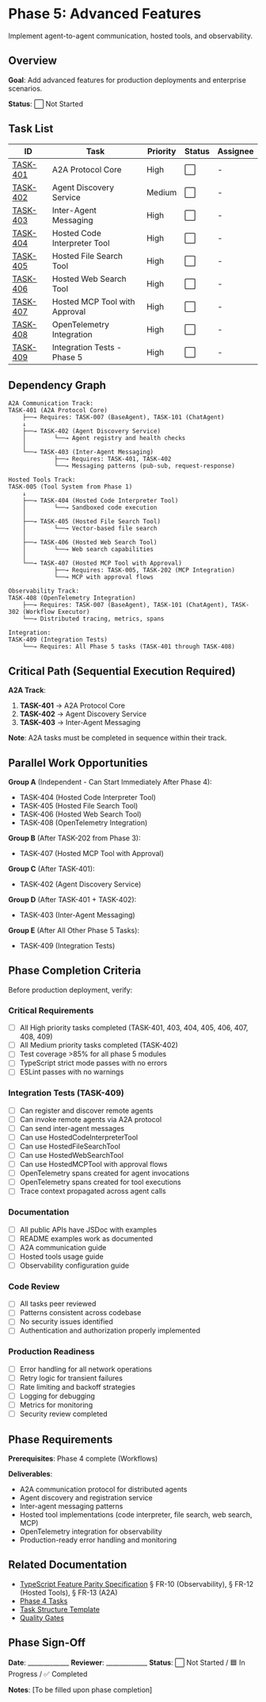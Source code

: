 # Phase 5: Advanced Features

Implement agent-to-agent communication, hosted tools, and observability.

## Overview

**Goal**: Add advanced features for production deployments and enterprise scenarios.

**Status**: ⬜ Not Started

## Task List

| ID | Task | Priority | Status | Assignee |
|----|------|----------|--------|----------|
| [TASK-401](./TASK-401-a2a-protocol-core.md) | A2A Protocol Core | High | ⬜ | - |
| [TASK-402](./TASK-402-agent-discovery-service.md) | Agent Discovery Service | Medium | ⬜ | - |
| [TASK-403](./TASK-403-inter-agent-messaging.md) | Inter-Agent Messaging | High | ⬜ | - |
| [TASK-404](./TASK-404-hosted-code-interpreter.md) | Hosted Code Interpreter Tool | High | ⬜ | - |
| [TASK-405](./TASK-405-hosted-file-search.md) | Hosted File Search Tool | High | ⬜ | - |
| [TASK-406](./TASK-406-hosted-web-search.md) | Hosted Web Search Tool | High | ⬜ | - |
| [TASK-407](./TASK-407-hosted-mcp-tool.md) | Hosted MCP Tool with Approval | High | ⬜ | - |
| [TASK-408](./TASK-408-opentelemetry-integration.md) | OpenTelemetry Integration | High | ⬜ | - |
| [TASK-409](./TASK-409-integration-tests-phase5.md) | Integration Tests - Phase 5 | High | ⬜ | - |

## Dependency Graph

```
A2A Communication Track:
TASK-401 (A2A Protocol Core)
    ├──→ Requires: TASK-007 (BaseAgent), TASK-101 (ChatAgent)
    ↓
    ├──→ TASK-402 (Agent Discovery Service)
    │        └──→ Agent registry and health checks
    │
    └──→ TASK-403 (Inter-Agent Messaging)
             ├──→ Requires: TASK-401, TASK-402
             └──→ Messaging patterns (pub-sub, request-response)

Hosted Tools Track:
TASK-005 (Tool System from Phase 1)
    ↓
    ├──→ TASK-404 (Hosted Code Interpreter Tool)
    │        └──→ Sandboxed code execution
    │
    ├──→ TASK-405 (Hosted File Search Tool)
    │        └──→ Vector-based file search
    │
    ├──→ TASK-406 (Hosted Web Search Tool)
    │        └──→ Web search capabilities
    │
    └──→ TASK-407 (Hosted MCP Tool with Approval)
             ├──→ Requires: TASK-005, TASK-202 (MCP Integration)
             └──→ MCP with approval flows

Observability Track:
TASK-408 (OpenTelemetry Integration)
    ├──→ Requires: TASK-007 (BaseAgent), TASK-101 (ChatAgent), TASK-302 (Workflow Executor)
    └──→ Distributed tracing, metrics, spans

Integration:
TASK-409 (Integration Tests)
    └──→ Requires: All Phase 5 tasks (TASK-401 through TASK-408)
```

## Critical Path (Sequential Execution Required)

**A2A Track**:
1. **TASK-401** → A2A Protocol Core
2. **TASK-402** → Agent Discovery Service
3. **TASK-403** → Inter-Agent Messaging

**Note**: A2A tasks must be completed in sequence within their track.

## Parallel Work Opportunities

**Group A** (Independent - Can Start Immediately After Phase 4):
- TASK-404 (Hosted Code Interpreter Tool)
- TASK-405 (Hosted File Search Tool)
- TASK-406 (Hosted Web Search Tool)
- TASK-408 (OpenTelemetry Integration)

**Group B** (After TASK-202 from Phase 3):
- TASK-407 (Hosted MCP Tool with Approval)

**Group C** (After TASK-401):
- TASK-402 (Agent Discovery Service)

**Group D** (After TASK-401 + TASK-402):
- TASK-403 (Inter-Agent Messaging)

**Group E** (After All Other Phase 5 Tasks):
- TASK-409 (Integration Tests)

## Phase Completion Criteria

Before production deployment, verify:

### Critical Requirements
- [ ] All High priority tasks completed (TASK-401, 403, 404, 405, 406, 407, 408, 409)
- [ ] All Medium priority tasks completed (TASK-402)
- [ ] Test coverage >85% for all phase 5 modules
- [ ] TypeScript strict mode passes with no errors
- [ ] ESLint passes with no warnings

### Integration Tests (TASK-409)
- [ ] Can register and discover remote agents
- [ ] Can invoke remote agents via A2A protocol
- [ ] Can send inter-agent messages
- [ ] Can use HostedCodeInterpreterTool
- [ ] Can use HostedFileSearchTool
- [ ] Can use HostedWebSearchTool
- [ ] Can use HostedMCPTool with approval flows
- [ ] OpenTelemetry spans created for agent invocations
- [ ] OpenTelemetry spans created for tool executions
- [ ] Trace context propagated across agent calls

### Documentation
- [ ] All public APIs have JSDoc with examples
- [ ] README examples work as documented
- [ ] A2A communication guide
- [ ] Hosted tools usage guide
- [ ] Observability configuration guide

### Code Review
- [ ] All tasks peer reviewed
- [ ] Patterns consistent across codebase
- [ ] No security issues identified
- [ ] Authentication and authorization properly implemented

### Production Readiness
- [ ] Error handling for all network operations
- [ ] Retry logic for transient failures
- [ ] Rate limiting and backoff strategies
- [ ] Logging for debugging
- [ ] Metrics for monitoring
- [ ] Security review completed

## Phase Requirements

**Prerequisites**: Phase 4 complete (Workflows)

**Deliverables**:
- A2A communication protocol for distributed agents
- Agent discovery and registration service
- Inter-agent messaging patterns
- Hosted tool implementations (code interpreter, file search, web search, MCP)
- OpenTelemetry integration for observability
- Production-ready error handling and monitoring

## Related Documentation

- [TypeScript Feature Parity Specification](../../specs/002-typescript-feature-parity.md) § FR-10 (Observability), § FR-12 (Hosted Tools), § FR-13 (A2A)
- [Phase 4 Tasks](../ts-port-phase-4-workflows/index.md)
- [Task Structure Template](../guides/task-structure-template.md)
- [Quality Gates](../guides/quality-gates.md)

## Phase Sign-Off

**Date**: _____________
**Reviewer**: _____________
**Status**: ⬜ Not Started / 🟦 In Progress / ✅ Completed

**Notes**:
[To be filled upon phase completion]
